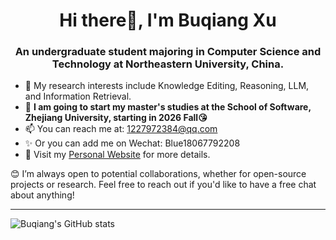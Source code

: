 <h1 align="center">Hi there👋, I'm Buqiang Xu</h1>
<h3 align="center">An undergraduate student majoring in Computer Science and Technology at Northeastern University, China.</h3>


- 👀 My research interests include Knowledge Editing, Reasoning, LLM, and Information Retrieval.
- 💼 **I am going to start my master's studies at the School of Software, Zhejiang University, starting in 2026 Fall😘**
- 📫 You can reach me at: 1227972384@qq.com
- ✨ Or you can add me on Wechat: Blue18067792208
- 📖 Visit my [Personal Website](https://Xubqpanda.github.io) for more details.

😊 I’m always open to potential collaborations, whether for open-source projects or research. Feel free to reach out if you'd like to have a free chat about anything!
  


---


![Buqiang's GitHub stats](https://github-readme-stats.vercel.app/api?username=Xubqpanda\&rank_icon=github)
